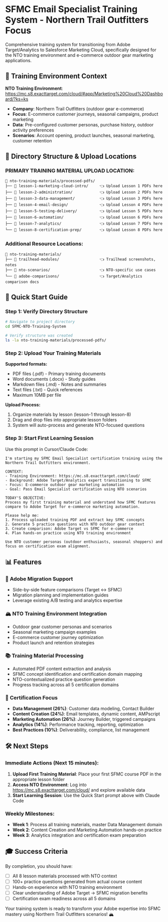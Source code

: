 # SFMC Email Specialist Training System - Northern Trail Outfitters Focus

Comprehensive training system for transitioning from Adobe Target/Analytics to Salesforce Marketing Cloud, specifically designed for the NTO training environment and e-commerce outdoor gear marketing applications.

## 🎯 Training Environment Context

**NTO Training Environment**: https://mc.s8.exacttarget.com/cloud/#app/Marketing%20Cloud%20Dashboard/?ks=ks
- **Company**: Northern Trail Outfitters (outdoor gear e-commerce)
- **Focus**: E-commerce customer journeys, seasonal campaigns, product marketing
- **Data**: Pre-configured customer personas, purchase history, outdoor activity preferences
- **Scenarios**: Account opening, product launches, seasonal marketing, customer retention

## 📁 Directory Structure & Upload Locations

### **PRIMARY TRAINING MATERIAL UPLOAD LOCATION:**
```
📂 nto-training-materials/processed-pdfs/
├── 📁 lesson-1-marketing-cloud-intro/     👈 Upload Lesson 1 PDFs here
├── 📁 lesson-2-administration/            👈 Upload Lesson 2 PDFs here  
├── 📁 lesson-3-data-management/           👈 Upload Lesson 3 PDFs here
├── 📁 lesson-4-email-design/              👈 Upload Lesson 4 PDFs here
├── 📁 lesson-5-testing-delivery/          👈 Upload Lesson 5 PDFs here
├── 📁 lesson-6-automation/                👈 Upload Lesson 6 PDFs here
├── 📁 lesson-7-analytics/                 👈 Upload Lesson 7 PDFs here
└── 📁 lesson-8-certification-prep/        👈 Upload Lesson 8 PDFs here
```

### **Additional Resource Locations:**
```
📂 nto-training-materials/
├── 📁 trailhead-modules/                  👈 Trailhead screenshots, notes
├── 📁 nto-scenarios/                      👈 NTO-specific use cases
└── 📁 adobe-comparisons/                  👈 Target/Analytics comparison docs
```

## 🚀 Quick Start Guide

### Step 1: Verify Directory Structure
```bash
# Navigate to project directory
cd SFMC-NTO-Training-System

# Verify structure was created
ls -la nto-training-materials/processed-pdfs/
```

### Step 2: Upload Your Training Materials
**Supported formats:**
- PDF files (.pdf) - Primary training documents
- Word documents (.docx) - Study guides
- Markdown files (.md) - Notes and summaries
- Text files (.txt) - Quick references
- Maximum 10MB per file

**Upload Process:**
1. Organize materials by lesson (lesson-1 through lesson-8)
2. Drag and drop files into appropriate lesson folders
3. System will auto-process and generate NTO-focused questions

### Step 3: Start First Learning Session
Use this prompt in Cursor/Claude Code:

```
I'm starting my SFMC Email Specialist certification training using the Northern Trail Outfitters environment.

CONTEXT:
- Training Environment: https://mc.s8.exacttarget.com/cloud/
- Background: Adobe Target/Analytics expert transitioning to SFMC
- Focus: E-commerce outdoor gear marketing automation
- Goal: Pass Email Specialist certification using NTO scenarios

TODAY'S OBJECTIVE:
Process my first training material and understand how SFMC features compare to Adobe Target for e-commerce marketing automation.

Please help me:
1. Process uploaded training PDF and extract key SFMC concepts
2. Generate 5 practice questions with NTO outdoor gear context
3. Create comparison: Adobe Target vs SFMC for e-commerce
4. Plan hands-on practice using NTO training environment

Use NTO customer personas (outdoor enthusiasts, seasonal shoppers) and focus on certification exam alignment.
```

## 📊 Features

### 🔄 **Adobe Migration Support**
- Side-by-side feature comparisons (Target ↔ SFMC)
- Migration planning and implementation guides
- Leverage existing A/B testing and analytics expertise

### 🏔️ **NTO Training Environment Integration**
- Outdoor gear customer personas and scenarios
- Seasonal marketing campaign examples
- E-commerce customer journey optimization
- Product launch and retention strategies

### 📚 **Training Material Processing**
- Automated PDF content extraction and analysis
- SFMC concept identification and certification domain mapping
- NTO-contextualized practice question generation
- Progress tracking across all 5 certification domains

### 🎯 **Certification Focus**
- **Data Management (26%)**: Customer data modeling, Contact Builder
- **Content Creation (24%)**: Email templates, dynamic content, AMPscript
- **Marketing Automation (26%)**: Journey Builder, triggered campaigns
- **Analytics (14%)**: Performance tracking, reporting, optimization
- **Best Practices (10%)**: Deliverability, compliance, list management

## 🛠️ Next Steps

### Immediate Actions (Next 15 minutes):
1. **Upload First Training Material**: Place your first SFMC course PDF in the appropriate lesson folder
2. **Access NTO Environment**: Log into https://mc.s8.exacttarget.com/cloud/ and explore available data
3. **Start Learning Session**: Use the Quick Start prompt above with Claude Code

### Weekly Milestones:
- **Week 1**: Process all training materials, master Data Management domain
- **Week 2**: Content Creation and Marketing Automation hands-on practice
- **Week 3**: Analytics integration and certification exam preparation

## 🎓 Success Criteria

By completion, you should have:
- [ ] All 8 lesson materials processed with NTO context
- [ ] 100+ practice questions generated from actual course content
- [ ] Hands-on experience with NTO training environment
- [ ] Clear understanding of Adobe Target → SFMC migration benefits
- [ ] Certification exam readiness across all 5 domains

Your training system is ready to transform your Adobe expertise into SFMC mastery using Northern Trail Outfitters scenarios! 🏔️